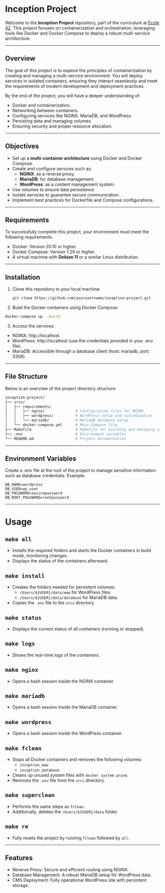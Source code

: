 # **Inception Project**

Welcome to the **Inception Project** repository, part of the curriculum at [École 42](https://www.42.fr/). This project focuses on containerization and orchestration, leveraging tools like Docker and Docker Compose to deploy a robust multi-service architecture.

---

## **Overview**

The goal of this project is to explore the principles of containerization by creating and managing a multi-service environment. You will deploy services in isolated containers, ensuring they interact seamlessly and meet the requirements of modern development and deployment practices.

By the end of the project, you will have a deeper understanding of:
- Docker and containerization.
- Networking between containers.
- Configuring services like NGINX, MariaDB, and WordPress.
- Persisting data and managing volumes.
- Ensuring security and proper resource allocation.

---

## **Objectives**

- Set up a **multi-container architecture** using Docker and Docker Compose.
- Create and configure services such as:
  - **NGINX**: as a reverse proxy.
  - **MariaDB**: for database management.
  - **WordPress**: as a content management system.
- Use volumes to ensure data persistence.
- Isolate services to guarantee secure communication.
- Implement best practices for Dockerfile and Compose configurations.

---

## **Requirements**

To successfully complete this project, your environment must meet the following requirements:
- Docker: Version 20.10 or higher.
- Docker Compose: Version 1.29 or higher.
- A virtual machine with **Debian 11** or a similar Linux distribution.

---

## **Installation**

1. Clone this repository to your local machine:
   ```bash
   git clone https://github.com/yourusername/inception-project.git
   ```
2. Build the Docker containers using Docker Compose:
  ```bash
  docker-compose up --build
  ```
3. Access the services:
  - NGINX: http://localhost
  - WordPress: http://localhost (use the credentials provided in your .env file).
  - MariaDB: Accessible through a database client (host: mariadb, port: 3306).

---

## **File Structure**
Below is an overview of the project directory structure:
```bash
inception-project/
├── srcs/
│   ├── requirements/
│   │   ├── nginx/              # Configuration files for NGINX
│   │   ├── wordpress/          # WordPress setup and customization
│   │   └── mariadb/            # MariaDB database setup
│   └── docker-compose.yml      # Main Compose file
├── Makefile                    # Makefile for building and managing containers
├── .env                        # Environment variables
└── README.md                   # Project documentation
```

---

## **Environment Variables**
Create a .env file at the root of the project to manage sensitive information such as database credentials. Example:
```env
DB_NAME=wordpress
DB_USER=wp_user
DB_PASSWORD=securepassword
DB_ROOT_PASSWORD=rootpassword
```

---

# Usage

## **`make all`**
- Installs the required folders and starts the Docker containers in build mode, monitoring changes.
- Displays the status of the containers afterward.

## **`make install`**
- Creates the folders needed for persistent volumes:
  - `/Users/${USER}/data/www` for WordPress files.
  - `/Users/${USER}/data/database` for MariaDB data.
- Copies the `.env` file to the `srcs` directory.

## **`make status`**
- Displays the current status of all containers (running or stopped).

## **`make logs`**
- Shows the real-time logs of the containers.

## **`make nginx`**
- Opens a bash session inside the NGINX container.

## **`make mariadb`**
- Opens a bash session inside the MariaDB container.

## **`make wordpress`**
- Opens a bash session inside the WordPress container.

## **`make fclean`**
- Stops all Docker containers and removes the following volumes:
  - `inception_www`
  - `inception_database`
- Cleans up unused system files with `docker system prune`.
- Removes the `.env` file from the `srcs` directory.

## **`make superclean`**
- Performs the same steps as `fclean`.
- Additionally, deletes the `/Users/${USER}/data` folder.

## **`make re`**
- Fully resets the project by running `fclean` followed by `all`.

---

## **Features**
  - Reverse Proxy: Secure and efficient routing using NGINX.
  - Database Management: A robust MariaDB setup for WordPress data.
  - CMS Deployment: Fully operational WordPress site with persistent storage.
